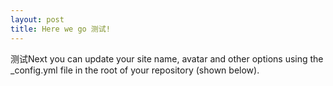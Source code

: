 ```yaml
---
layout: post
title: Here we go 测试!
---
```


测试Next you can update your site name, avatar and other options using the _config.yml file in the root of your repository (shown below).

